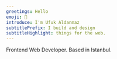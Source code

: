 ```yaml
---
greetings: Hello
emoji: 👋
introduce: I'm Ufuk Aldanmaz
subtitlePrefix: I build and design 
subtitleHighlight: things for the web. 
---
```


Frontend Web Developer. Based in Istanbul.